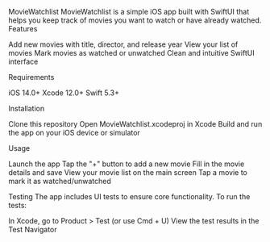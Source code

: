 MovieWatchlist
MovieWatchlist is a simple iOS app built with SwiftUI that helps you keep track of movies you want to watch or have already watched.
Features

Add new movies with title, director, and release year
View your list of movies
Mark movies as watched or unwatched
Clean and intuitive SwiftUI interface

Requirements

iOS 14.0+
Xcode 12.0+
Swift 5.3+

Installation

Clone this repository
Open MovieWatchlist.xcodeproj in Xcode
Build and run the app on your iOS device or simulator

Usage

Launch the app
Tap the "+" button to add a new movie
Fill in the movie details and save
View your movie list on the main screen
Tap a movie to mark it as watched/unwatched

Testing
The app includes UI tests to ensure core functionality. To run the tests:

In Xcode, go to Product > Test (or use Cmd + U)
View the test results in the Test Navigator
